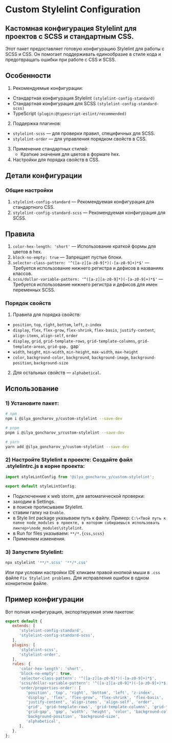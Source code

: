 # Custom Stylelint Configuration
## Кастомная конфигурация Stylelint для проектов с SCSS и стандартным CSS.
Этот пакет предоставляет готовую конфигурацию Stylelint для работы с SCSS и CSS. Он помогает поддерживать единообразие в стиле кода и предотвращать ошибки при работе с CSS и SCSS.

## Особенности
1) Рекомендуемые конфигурации:
- Стандартная конфигурация Stylelint `(stylelint-config-standard)`
- Стандартная конфигурация для SCSS `(stylelint-config-standard-scss)`
- TypeScript `(plugin:@typescript-eslint/recommended)`
2) Поддержка плагинов:
- `stylelint-scss` — для проверки правил, специфичных для SCSS.
- `stylelint-order` — для управления порядком свойств в CSS.
3) Применение стандартных стилей:
   - Краткие значения для цветов в формате hex.
4) Настройки для порядка свойств в CSS.

## Детали конфигурации
### Общие настройки
1) `stylelint-config-standard` — Рекомендуемая конфигурация для стандартного CSS.
2) `stylelint-config-standard-scss` — Рекомендуемая конфигурация для SCSS.

## Правила
1) `color-hex-length: 'short'` — Использование краткой формы для цветов в hex.
2) `block-no-empty: true` — Запрещает пустые блоки.
3) `selector-class-pattern: '^([a-z][a-z0-9]*)(-[a-z0-9]+)*$'` — Требуется использование нижнего регистра и дефисов в названиях классов.
4) `scss/dollar-variable-pattern: '^([a-z][a-z0-9]*)(-[a-z0-9]+)*$'` — Требуется использование нижнего регистра и дефисов для имен переменных SCSS.
### Порядок свойств
1) Правила для порядка свойств:
- `position`, `top`, `right`, `bottom`, `left`, `z-index`
- `display`, `flex`, `flex-grow`, `flex-shrink`, `flex-basis`, `justify-content`, `align-items`, `align-self`, `order`
- `display`, `grid`, `grid-template-rows`, `grid-template-columns`, `grid-template-areas`, `grid-gap, `gap`
- `width`, `height`, `min-width`, `min-height`, `max-width`, `max-height`
- `color`, `background-color`, `background`, `background-image`, `background-position`, `background-size`
2) Для остальных свойств — `alphabetical`.

## Использование
### 1) Установите пакет:

```bash
# npm
npm i @ilya_goncharov_y/custom-stylelint --save-dev

# pnpm
pnpm i @ilya_goncharov_y/custom-stylelint --save-dev

# yarn
yarn add @ilya_goncharov_y/custom-stylelint --save-dev
```

### 2) Настройте Stylelint в проекте: Создайте файл .stylelintrc.js в корне проекта:

```js
import styleLintConfig from '@ilya_goncharov_y/custom-stylelint';

export default styleLintConfig;
```
- Подключенние к web storm, для автоматической проверки:
- заходим в Settings.
- в поиске прописываем Stylelint.
- ставим галку на `Enable`.
- в Style lint package указываем путь к файлу. Пример: `C:\<Твой путь к папке node_modules в проекте, в котором собираешься использовать линтер>\node_modules\stylelint`.
- в Run for files указываем: `**/*.{css,scss}`
- Применяем изменения.

### 3) Запустите Stylelint:

```bash
npx stylelint '**/*.scss' '**/*.css'
```
Или при условии настройки IDE кликаем правой кнопкой мыши в `.css` файле `Fix Stylelint problems`. Для исправления ошибок в одном конкретном файле.

## Пример конфигурации
Вот полная конфигурация, экспортируемая этим пакетом:
```js
export default {
   extends: [
      'stylelint-config-standard',
      'stylelint-config-standard-scss',
   ],
   plugins: [
      'stylelint-scss',
      'stylelint-order',
   ],
   rules: {
      'color-hex-length': 'short',
      'block-no-empty': true,
      'selector-class-pattern': '^([a-z][a-z0-9]*)(-[a-z0-9]+)*$',
      'scss/dollar-variable-pattern': '^([a-z][a-z0-9]*)(-[a-z0-9]+)*$',
      'order/properties-order': [
         'position', 'top', 'right', 'bottom', 'left', 'z-index',
         'display', 'flex', 'flex-grow', 'flex-shrink', 'flex-basis',
         'justify-content', 'align-items', 'align-self', 'order',
         'grid', 'grid-template-rows', 'grid-template-columns', 'grid-template-areas',
         'grid-gap', 'gap', 'width', 'height', 'color', 'background-color', 'background', 'background-image',
         'background-position', 'background-size',
         'alphabetical',
      ],
   },
};
```
